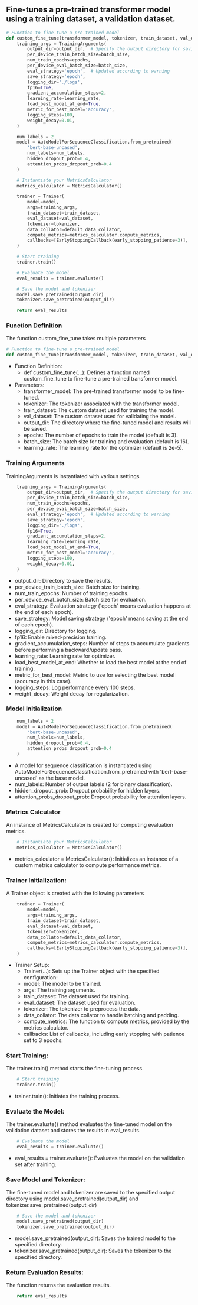 ## Fine-tunes a pre-trained transformer model using a training dataset, a validation dataset.
```python
# Function to fine-tune a pre-trained model
def custom_fine_tune(transformer_model, tokenizer, train_dataset, val_dataset, output_dir, epochs=3, batch_size=16, learning_rate=2e-5):
    training_args = TrainingArguments(
        output_dir=output_dir,  # Specify the output directory for saving results
        per_device_train_batch_size=batch_size,
        num_train_epochs=epochs,
        per_device_eval_batch_size=batch_size,
        eval_strategy='epoch',  # Updated according to warning
        save_strategy='epoch',
        logging_dir='./logs',
        fp16=True,
        gradient_accumulation_steps=2,
        learning_rate=learning_rate,
        load_best_model_at_end=True,
        metric_for_best_model='accuracy',
        logging_steps=100,
        weight_decay=0.01,
    )

    num_labels = 2
    model = AutoModelForSequenceClassification.from_pretrained(
        'bert-base-uncased',
        num_labels=num_labels,
        hidden_dropout_prob=0.4,
        attention_probs_dropout_prob=0.4
    )

    # Instantiate your MetricsCalculator
    metrics_calculator = MetricsCalculator()

    trainer = Trainer(
        model=model,
        args=training_args,
        train_dataset=train_dataset,
        eval_dataset=val_dataset,
        tokenizer=tokenizer,
        data_collator=default_data_collator,
        compute_metrics=metrics_calculator.compute_metrics,
        callbacks=[EarlyStoppingCallback(early_stopping_patience=3)],
    )

    # Start training
    trainer.train()

    # Evaluate the model
    eval_results = trainer.evaluate()

    # Save the model and tokenizer
    model.save_pretrained(output_dir)
    tokenizer.save_pretrained(output_dir)

    return eval_results
```
### Function Definition
The function custom_fine_tune takes multiple parameters
```python
# Function to fine-tune a pre-trained model
def custom_fine_tune(transformer_model, tokenizer, train_dataset, val_dataset, output_dir, epochs=3, batch_size=16, learning_rate=2e-5):
```
  - Function Definition:
    - def custom_fine_tune(...): Defines a function named custom_fine_tune to fine-tune a pre-trained transformer model.
  - Parameters:
    - transformer_model: The pre-trained transformer model to be fine-tuned.
    - tokenizer: The tokenizer associated with the transformer model.
    - train_dataset: The custom dataset used for training the model.
    - val_dataset: The custom dataset used for validating the model.
    - output_dir: The directory where the fine-tuned model and results will be saved.
    - epochs: The number of epochs to train the model (default is 3).
    - batch_size: The batch size for training and evaluation (default is 16).
    - learning_rate: The learning rate for the optimizer (default is 2e-5).
### Training Arguments
TrainingArguments is instantiated with various settings
```python
    training_args = TrainingArguments(
        output_dir=output_dir,  # Specify the output directory for saving results
        per_device_train_batch_size=batch_size,
        num_train_epochs=epochs,
        per_device_eval_batch_size=batch_size,
        eval_strategy='epoch',  # Updated according to warning
        save_strategy='epoch',
        logging_dir='./logs',
        fp16=True,
        gradient_accumulation_steps=2,
        learning_rate=learning_rate,
        load_best_model_at_end=True,
        metric_for_best_model='accuracy',
        logging_steps=100,
        weight_decay=0.01,
    )
```
  - output_dir: Directory to save the results.
  - per_device_train_batch_size: Batch size for training.
  - num_train_epochs: Number of training epochs.
  - per_device_eval_batch_size: Batch size for evaluation.
  - eval_strategy: Evaluation strategy ('epoch' means evaluation happens at the end of each epoch).
  - save_strategy: Model saving strategy ('epoch' means saving at the end of each epoch).
  - logging_dir: Directory for logging.
  - fp16: Enable mixed-precision training.
  - gradient_accumulation_steps: Number of steps to accumulate gradients before performing a backward/update pass.
  - learning_rate: Learning rate for optimizer.
  - load_best_model_at_end: Whether to load the best model at the end of training.
  - metric_for_best_model: Metric to use for selecting the best model (accuracy in this case).
  - logging_steps: Log performance every 100 steps.
  - weight_decay: Weight decay for regularization.
### Model Initialization
```python
    num_labels = 2
    model = AutoModelForSequenceClassification.from_pretrained(
        'bert-base-uncased',
        num_labels=num_labels,
        hidden_dropout_prob=0.4,
        attention_probs_dropout_prob=0.4
    )
```
  - A model for sequence classification is instantiated using AutoModelForSequenceClassification.from_pretrained with 'bert-base-uncased' as the base model.
  - num_labels: Number of output labels (2 for binary classification).
  - hidden_dropout_prob: Dropout probability for hidden layers.
  - attention_probs_dropout_prob: Dropout probability for attention layers.
### Metrics Calculator
An instance of MetricsCalculator is created for computing evaluation metrics.
```python
    # Instantiate your MetricsCalculator
    metrics_calculator = MetricsCalculator()
```
  - metrics_calculator = MetricsCalculator(): Initializes an instance of a custom metrics calculator to compute performance metrics.
### Trainer Initialization:
A Trainer object is created with the following parameters
```python
    trainer = Trainer(
        model=model,
        args=training_args,
        train_dataset=train_dataset,
        eval_dataset=val_dataset,
        tokenizer=tokenizer,
        data_collator=default_data_collator,
        compute_metrics=metrics_calculator.compute_metrics,
        callbacks=[EarlyStoppingCallback(early_stopping_patience=3)],
    )
```
  - Trainer Setup:
    - Trainer(...): Sets up the Trainer object with the specified configuration:
    - model: The model to be trained.
    - args: The training arguments.
    - train_dataset: The dataset used for training.
    - eval_dataset: The dataset used for evaluation.
    - tokenizer: The tokenizer to preprocess the data.
    - data_collator: The data collator to handle batching and padding.
    - compute_metrics: The function to compute metrics, provided by the metrics calculator.
    - callbacks: List of callbacks, including early stopping with patience set to 3 epochs.
### Start Training:
The trainer.train() method starts the fine-tuning process.
```python
    # Start training
    trainer.train()
```
  - trainer.train(): Initiates the training process.
### Evaluate the Model:
The trainer.evaluate() method evaluates the fine-tuned model on the validation dataset and stores the results in eval_results.
```python
    # Evaluate the model
    eval_results = trainer.evaluate()
```
  - eval_results = trainer.evaluate(): Evaluates the model on the validation set after training.
### Save Model and Tokenizer:
The fine-tuned model and tokenizer are saved to the specified output directory using model.save_pretrained(output_dir) and tokenizer.save_pretrained(output_dir)
```python
    # Save the model and tokenizer
    model.save_pretrained(output_dir)
    tokenizer.save_pretrained(output_dir)
```
  - model.save_pretrained(output_dir): Saves the trained model to the specified directory.
  - tokenizer.save_pretrained(output_dir): Saves the tokenizer to the specified directory.
### Return Evaluation Results:
The function returns the evaluation results.
```python
    return eval_results
```
